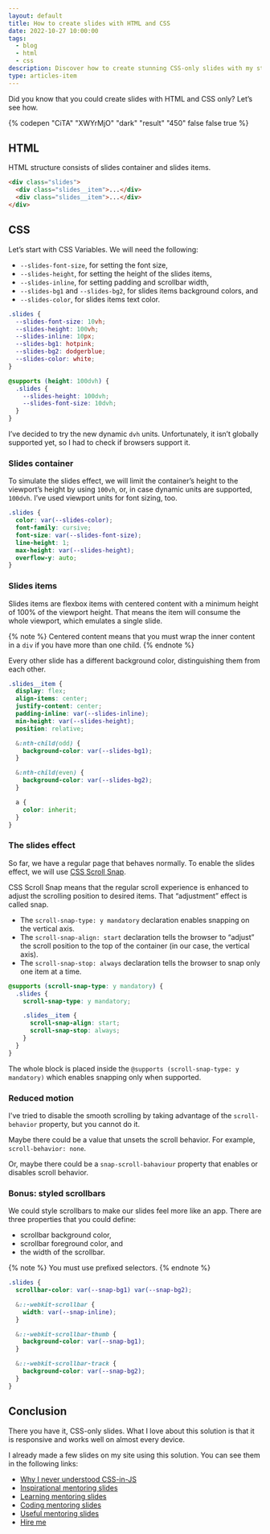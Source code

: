```yaml
---
layout: default
title: How to create slides with HTML and CSS
date: 2022-10-27 10:00:00
tags:
  - blog
  - html
  - css
description: Discover how to create stunning CSS-only slides with my step-by-step guide. Learn how to use advanced CSS techniques to make engaging presentations.
type: articles-item
---
```


Did you know that you could create slides with HTML and CSS only? Let’s see how.

{% codepen "CiTA" "XWYrMjO" "dark" "result" "450" false false true %}

## HTML

HTML structure consists of slides container and slides items.

```html
<div class="slides">
  <div class="slides__item">...</div>
  <div class="slides__item">...</div>
</div>
```

## CSS

Let’s start with CSS Variables. We will need the following:

- `--slides-font-size`, for setting the font size,
- `--slides-height`, for setting the height of the slides items,
- `--slides-inline`, for setting padding and scrollbar width,
- `--slides-bg1` and `--slides-bg2`, for slides items background colors, and
- `--slides-color`, for slides items text color.

```css
.slides {
  --slides-font-size: 10vh;
  --slides-height: 100vh;
  --slides-inline: 10px;
  --slides-bg1: hotpink;
  --slides-bg2: dodgerblue;
  --slides-color: white;
}

@supports (height: 100dvh) {
  .slides {
    --slides-height: 100dvh;
    --slides-font-size: 10dvh;
  }
}
```

I’ve decided to try the new dynamic `dvh` units. Unfortunately, it isn’t globally supported yet, so I had to check if browsers support it.

### Slides container

To simulate the slides effect, we will limit the container’s height to the viewport’s height by using `100vh`, or, in case dynamic units are supported, `100dvh`. I’ve used viewport units for font sizing, too.

```css
.slides {
  color: var(--slides-color);
  font-family: cursive;
  font-size: var(--slides-font-size);
  line-height: 1;
  max-height: var(--slides-height);
  overflow-y: auto;
}
```

### Slides items

Slides items are flexbox items with centered content with a minimum height of 100% of the viewport height. That means the item will consume the whole viewport, which emulates a single slide.

{% note %}
Centered content means that you must wrap the inner content in a `div` if you have more than one child.
{% endnote %}

Every other slide has a different background color, distinguishing them from each other.

```css
.slides__item {
  display: flex;
  align-items: center;
  justify-content: center;
  padding-inline: var(--slides-inline);
  min-height: var(--slides-height);
  position: relative;

  &:nth-child(odd) {
    background-color: var(--slides-bg1);
  }

  &:nth-child(even) {
    background-color: var(--slides-bg2);
  }

  a {
    color: inherit;
  }
}
```

### The slides effect

So far, we have a regular page that behaves normally. To enable the slides effect, we will use [CSS Scroll Snap](https://developer.mozilla.org/en-US/docs/Web/CSS/CSS_Scroll_Snap/Basic_concepts).

CSS Scroll Snap means that the regular scroll experience is enhanced to adjust the scrolling position to desired items. That “adjustment” effect is called snap.

- The `scroll-snap-type: y mandatory` declaration enables snapping on the vertical axis.
- The `scroll-snap-align: start` declaration tells the browser to “adjust” the scroll position to the top of the container (in our case, the vertical axis).
- The `scroll-snap-stop: always` declaration tells the browser to snap only one item at a time.

```css
@supports (scroll-snap-type: y mandatory) {
  .slides {
    scroll-snap-type: y mandatory;

    .slides__item {
      scroll-snap-align: start;
      scroll-snap-stop: always;
    }
  }
}
```

The whole block is placed inside the `@supports (scroll-snap-type: y mandatory)` which enables snapping only when supported.

### Reduced motion

I've tried to disable the smooth scrolling by taking advantage of the `scroll-behavior` property, but you cannot do it.

Maybe there could be a value that unsets the scroll behavior. For example, `scroll-behavior: none`.

Or, maybe there could be a `snap-scroll-bahaviour` property that enables or disables scroll behavior.

### Bonus: styled scrollbars

We could style scrollbars to make our slides feel more like an app. There are three properties that you could define:

- scrollbar background color,
- scrollbar foreground color, and
- the width of the scrollbar.

{% note %}
You must use prefixed selectors.
{% endnote %}

```css
.slides {
  scrollbar-color: var(--snap-bg1) var(--snap-bg2);

  &::-webkit-scrollbar {
    width: var(--snap-inline);
  }

  &::-webkit-scrollbar-thumb {
    background-color: var(--snap-bg1);
  }

  &::-webkit-scrollbar-track {
    background-color: var(--snap-bg2);
  }
}
```

## Conclusion

There you have it, CSS-only slides. What I love about this solution is that it is responsive and works well on almost every device.

I already made a few slides on my site using this solution. You can see them in the following links:

- [Why I never understood CSS-in-JS](/slides/why-i-never-understood-css-in-js/)
- [Inspirational mentoring slides](/side-projects/ui-dev-mentoring/slides/inspirational/)
- [Learning mentoring slides](/side-projects/ui-dev-mentoring/slides/learning/)
- [Coding mentoring slides](/side-projects/ui-dev-mentoring/slides/coding/)
- [Useful mentoring slides](/side-projects/ui-dev-mentoring/slides/useful/)
- [Hire me](/slides/hire-me/)
